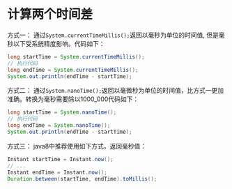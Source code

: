 # 计算两个时间差
方式一：
通过`System.currentTimeMillis();`返回以毫秒为单位的时间值, 但是毫秒以下受系统精度影响。代码如下：
```java
long startTime = System.currentTimeMillis();
// 执行代码
long endTime = System.currentTimeMillis();
System.out.println(endTime - startTime);

```
方式二：
通过`System.nanoTime();`返回以毫微秒为单位的时间值，比方式一更加准确。转换为毫秒需要除以1000_000代码如下：
```java
long startTime = System.nanoTime();
// 执行代码
long endTime = System.nanoTime();
System.out.println(endTime - startTime);
```

方式三：
java8中推荐使用如下方式，返回毫秒值：
```java
Instant startTime = Instant.now(); 
// ... 
Instant endTime = Instant.now(); 
Duration.between(startTime, endTime).toMillis();
```
